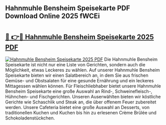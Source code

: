 ## Hahnmuhle Bensheim Speisekarte PDF Download Online 2025 fWCEi

# <h2><a href="http://gc8q795.nevu.top/?p=Hahnmuhle+Bensheim+Speisekarte">🔗 👉🔴 Hahnmuhle Bensheim Speisekarte 2025 PDF</a></h2>

[![Hahnmuhle Bensheim Speisekarte 2025 PDF](https://i.imgur.com/dBaPXMq.png)](http://gc8q795.nevu.top/?p=Hahnmuhle+Bensheim+Speisekarte)
Die Hahnmuhle Bensheim Speisekarte ist nicht nur eine Liste von Gerichten, sondern auch die Möglichkeit, etwas Leckeres zu wählen. Auf unserer Hahnmuhle Bensheim Speisekarte bieten wir einen Salatbereich an, in dem Sie aus frischen Gemüse- und Obstsalaten für eine gesunde Ernährung und ein leckeres Mittagessen wählen können. Für Fleischliebhaber bietet unsere Hahnmuhle Bensheim Speisekarte eine große Auswahl an Rind-, Schweinefleisch-, Hühnchen- und Fischgerichten. Unseren Auserwählten bieten wir köstliche Gerichte wie Schaschlik und Steak an, die über offenem Feuer zubereitet werden. Unsere Cafeteria bietet eine große Auswahl an Desserts, von traditionellen Kuchen und Kuchen bis hin zu erlesenen Crème Brûlée und Schokoladenstückchen.
